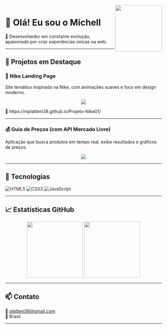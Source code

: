 <img src="https://media.giphy.com/media/Ju7l5y9osyymQ/giphy.gif" width="150px" align="right" />

# 👋 Olá! Eu sou o Michell

🎯 Desenvolvedor em constante evolução, apaixonado por criar experiências únicas na web.

---

## 🚀 Projetos em Destaque

### 🏀 Nike Landing Page
Site temático inspirado na Nike, com animações suaves e foco em design moderno.
<p align="center">
  <img src="![nike2](https://github.com/user-attachments/assets/0a22e5c2-a864-4d29-ab12-f0db5a83354d)
">
</p>
🔗 https://mplatteni38.github.io/Projeto-Nike01/

---

### 💰 Guia de Preços (com API Mercado Livre)
Aplicação que busca produtos em tempo real, exibe resultados e gráficos de preços.
<p align="center">
  <img src="![nike2](https://github.com/user-attachments/assets/863857ae-05cd-4b35-961b-0800c873e599)
">
</p>


---

## 🧰 Tecnologias

![HTML5](https://img.shields.io/badge/HTML5-e34c26?style=for-the-badge&logo=html5&logoColor=white)
![CSS3](https://img.shields.io/badge/CSS3-264de4?style=for-the-badge&logo=css3&logoColor=white)
![JavaScript](https://img.shields.io/badge/JavaScript-f0db4f?style=for-the-badge&logo=javascript&logoColor=black)

---

## 📈 Estatísticas GitHub

<p align="center">
  <img height="180em" src="https://github-readme-stats.vercel.app/api?username=Mplatteni38&show_icons=true&theme=tokyonight" />
  <img height="180em" src="https://github-readme-stats.vercel.app/api/top-langs/?username=Mplatteni38&layout=compact&theme=tokyonight" />
</p>

---

## 📫 Contato

📧 platteni36@gmail.com  
📍 Brasil

---

<!--
Mplatteni38/Mplatteni38 é um repositório ✨ especial ✨ porque o `README.md` aparece no seu perfil do GitHub.
-->

